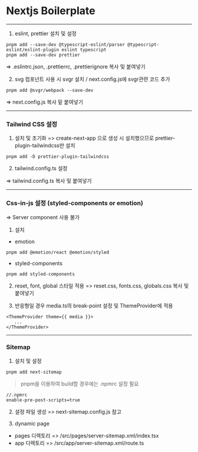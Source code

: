# Nextjs Boilerplate

---

1. eslint, prettier 설치 및 설정

```
pnpm add --save-dev @typescript-eslint/parser @typescript-eslint/eslint-plugin eslint typescript
pnpm add --save-dev prettier
```

=> .eslintrc.json, .prettierrc, .prettierignore 복사 및 붙여넣기

2. svg 컴포넌트 사용 시 svgr 설치 / next.config.js에 svgr관련 코드 추가

```
pnpm add @svgr/webpack --save-dev
```

=> next.config.js 복사 밑 붙여넣기

---

### Tailwind CSS 설정

1. 설치 및 초기화
   => create-next-app 으로 생성 시 설치했으므로 prettier-plugin-tailwindcss만 설치

```
pnpm add -D prettier-plugin-tailwindcss
```

2. tailwind.config.ts 설정

=> tailwind.config.ts 복사 및 붙여넣기

---

### Css-in-js 설정 (styled-components or emotion)

=> Server component 사용 불가

1. 설치

- emotion

```
pnpm add @emotion/react @emotion/styled
```

- styled-components

```
pnpm add styled-components
```

2. reset, font, global 스타일 적용
   => reset.css, fonts.css, globals.css 복사 및 붙여넣기

3. 반응형일 경우 media.ts의 break-point 설정 및 ThemeProvider에 적용

```
<ThemeProvider theme={{ media }}>
   ...
</ThemeProvider>
```

---

### Sitemap

1. 설치 및 설정

```
pnpm add next-sitemap
```

> pnpm을 이용하여 build할 경우에는 .npmrc 설정 필요

```
//.npmrc
enable-pre-post-scripts=true
```

2. 설정 파일 생성
   => next-sitemap.config.js 참고

3. dynamic page

- pages 디렉토리
  => /src/pages/server-sitemap.xml/index.tsx
- app 디렉토리
  => /src/app/server-sitemap.xml/route.ts
